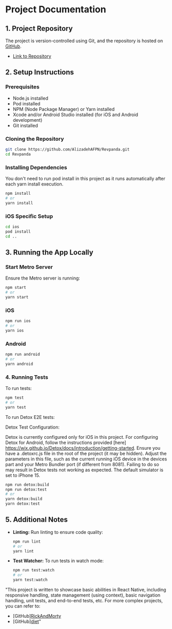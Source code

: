 # Project Documentation

## 1. Project Repository

The project is version-controlled using Git, and the repository is hosted on [GitHub](https://github.com/AlizadehAFPN/Revpanda).

- [Link to Repository](https://github.com/AlizadehAFPN/Revpanda)

## 2. Setup Instructions

### Prerequisites

- Node.js installed
- Pod installed
- NPM (Node Package Manager) or Yarn installed
- Xcode and/or Android Studio installed (for iOS and Android development)
- Git installed

### Cloning the Repository

```bash
git clone https://github.com/AlizadehAFPN/Revpanda.git
cd Revpanda
```

### Installing Dependencies
You don't need to run pod install in this project as it runs automatically after each yarn install execution.

```bash
npm install
# or
yarn install
```

### iOS Specific Setup

```bash
cd ios
pod install
cd ..
```

## 3. Running the App Locally

### Start Metro Server

Ensure the Metro server is running:

```bash
npm start
# or
yarn start
```

### iOS

```bash
npm run ios
# or
yarn ios
```

### Android

```bash
npm run android
# or
yarn android
```

### 4. Running Tests

To run tests:

```bash
npm test
# or
yarn test
```

To run Detox E2E tests:

Detox Test Configuration:

Detox is currently configured only for iOS in this project. For configuring Detox for Android, follow the instructions provided [here] https://wix.github.io/Detox/docs/introduction/getting-started.
Ensure you have a .detoxrc.js file in the root of the project (it may be hidden). Adjust the parameters in this file, such as the current running iOS device in the devices part and your Metro Bundler port (if different from 8081). Failing to do so may result in Detox tests not working as expected.
    The default simulator is set to iPhone 15.
    

```bash
npm run detox:build
npm run detox:test
# or
yarn detox:build
yarn detox:test
```

## 5. Additional Notes

- **Linting:**
  Run linting to ensure code quality:

  ```bash
  npm run lint
  # or
  yarn lint
  ```

- **Test Watcher:**
  To run tests in watch mode:

  ```bash
  npm run test:watch
  # or
  yarn test:watch
  ```

"This project is written to showcase basic abilities in React Native, including responsive handling, state management (using context), basic navigation handling, unit tests, and end-to-end tests, etc. For more complex projects, you can refer to:

- [GitHub][RickAndMorty](https://github.com/AlizadehAFPN/RickAndMorty)
- [GitHub][diet](https://github.com/AlizadehAFPN/diet)"
```
